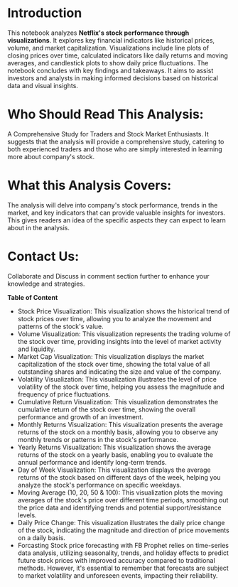 
# Introduction
This notebook analyzes **Netflix's stock performance through visualizations**. It explores key financial indicators like historical prices, volume, and market capitalization. Visualizations include line plots of closing prices over time, calculated indicators like daily returns and moving averages, and candlestick plots to show daily price fluctuations. The notebook concludes with key findings and takeaways. It aims to assist investors and analysts in making informed decisions based on historical data and visual insights.


# Who Should Read This Analysis:
A Comprehensive Study for Traders and Stock Market Enthusiasts. It suggests that the analysis will provide a comprehensive study, catering to both experienced traders and those who are simply interested in learning more about company's stock.

# What this Analysis Covers:
The analysis will delve into company's stock performance, trends in the market, and key indicators that can provide valuable insights for investors. This gives readers an idea of the specific aspects they can expect to learn about in the analysis.

# Contact Us:
Collaborate and Discuss in comment section further to enhance your knowledge and strategies.


**Table of Content**
* Stock Price Visualization:
This visualization shows the historical trend of stock prices over time, allowing you to analyze the movement and patterns of the stock's value.
* Volume Visualization:
This visualization represents the trading volume of the stock over time, providing insights into the level of market activity and liquidity.
* Market Cap Visualization:
This visualization displays the market capitalization of the stock over time, showing the total value of all outstanding shares and indicating the size and value of the company.
* Volatility Visualization:
This visualization illustrates the level of price volatility of the stock over time, helping you assess the magnitude and frequency of price fluctuations.
* Cumulative Return Visualization:
This visualization demonstrates the cumulative return of the stock over time, showing the overall performance and growth of an investment.
* Monthly Returns Visualization:
This visualization presents the average returns of the stock on a monthly basis, allowing you to observe any monthly trends or patterns in the stock's performance.
* Yearly Returns Visualization:
This visualization shows the average returns of the stock on a yearly basis, enabling you to evaluate the annual performance and identify long-term trends.
* Day of Week Visualization:
This visualization displays the average returns of the stock based on different days of the week, helping you analyze the stock's performance on specific weekdays.
* Moving Average (10, 20, 50 & 100):
This visualization plots the moving averages of the stock's price over different time periods, smoothing out the price data and identifying trends and potential support/resistance levels.
* Daily Price Change:
This visualization illustrates the daily price change of the stock, indicating the magnitude and direction of price movements on a daily basis.
* Forcasting
Stock price forecasting with FB Prophet relies on time-series data analysis, utilizing seasonality, trends, and holiday effects to predict future stock prices with improved accuracy compared to traditional methods. However, it's essential to remember that forecasts are subject to market volatility and unforeseen events, impacting their reliability.
